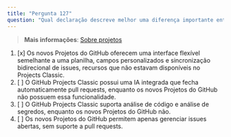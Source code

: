 ```yaml
---
title: "Pergunta 127"
question: "Qual declaração descreve melhor uma diferença importante entre os novos Projetos do GitHub e o GitHub Projects Classic?"
---
```


> **Mais informações**: [Sobre projetos](https://docs.github.com/en/issues/planning-and-tracking-with-projects/learning-about-projects/about-projects#differences-from-projects-classic)

1. [x] Os novos Projetos do GitHub oferecem uma interface flexível semelhante a uma planilha, campos personalizados e sincronização bidirecional de issues, recursos que não estavam disponíveis no Projects Classic.  
1. [ ] O GitHub Projects Classic possui uma IA integrada que fecha automaticamente pull requests, enquanto os novos Projetos do GitHub não possuem essa funcionalidade.  
1. [ ] O GitHub Projects Classic suporta análise de código e análise de segredos, enquanto os novos Projetos do GitHub não.  
1. [ ] Os novos Projetos do GitHub permitem apenas gerenciar issues abertas, sem suporte a pull requests.  
